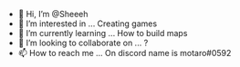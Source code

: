 - 👋 Hi, I’m @Sheeeh
- 👀 I’m interested in ... Creating games
- 🌱 I’m currently learning ... How to build maps
- 💞️ I’m looking to collaborate on ... ?
- 📫 How to reach me ... On discord name is motaro#0592

<!---
Sheeeh/Sheeeh is a ✨ special ✨ repository because its `README.md` (this file) appears on your GitHub profile.
You can click the Preview link to take a look at your changes.
--->
